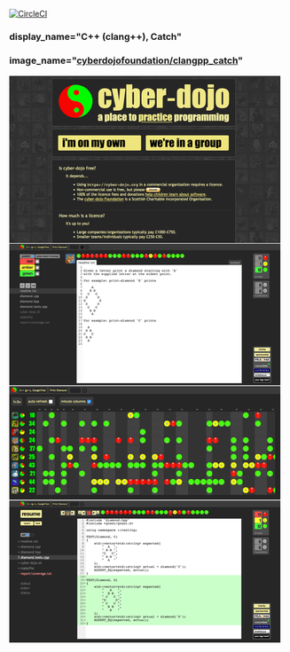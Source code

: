 [![CircleCI](https://circleci.com/gh/cyber-dojo-start-points/clangplusplus-catch.svg?style=svg)](https://circleci.com/gh/cyber-dojo-start-points/clangplusplus-catch)

### display_name="C++ (clang++), Catch"
### image_name="[cyberdojofoundation/clangpp_catch](https://hub.docker.com/repository/docker/cyberdojofoundation/clangpp_catch)"

![cyber-dojo.org home page](https://github.com/cyber-dojo/cyber-dojo/blob/master/shared/home_page_snapshot.png)
